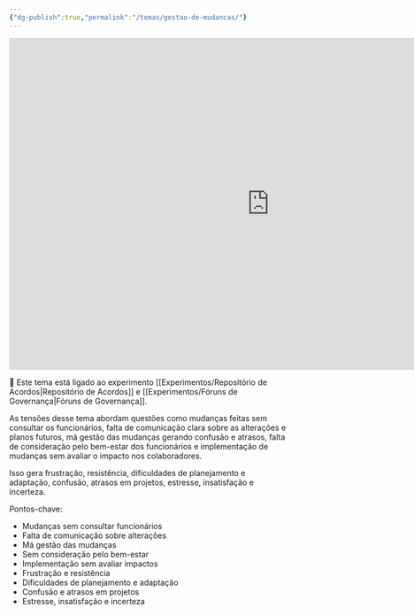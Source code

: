 ```yaml
---
{"dg-publish":true,"permalink":"/temas/gestao-de-mudancas/"}
---
```


<iframe src="https://embed.kumu.io/d6b94503be56d31a5e619d03a5704d8c" width="940" height="600" frameborder="0"></iframe>

🔗 Este tema está ligado ao experimento [[Experimentos/Repositório de Acordos\|Repositório de Acordos]] e [[Experimentos/Fóruns de Governança\|Fóruns de Governança]].

 As tensões desse tema abordam questões como mudanças feitas sem consultar os funcionários, falta de comunicação clara sobre as alterações e planos futuros, má gestão das mudanças gerando confusão e atrasos, falta de consideração pelo bem-estar dos funcionários e implementação de mudanças sem avaliar o impacto nos colaboradores.

Isso gera frustração, resistência, dificuldades de planejamento e adaptação, confusão, atrasos em projetos, estresse, insatisfação e incerteza.

Pontos-chave:

* Mudanças sem consultar funcionários 
* Falta de comunicação sobre alterações
* Má gestão das mudanças 
* Sem consideração pelo bem-estar
* Implementação sem avaliar impactos
* Frustração e resistência 
* Dificuldades de planejamento e adaptação
* Confusão e atrasos em projetos
* Estresse, insatisfação e incerteza